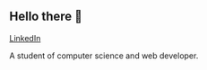 ## Hello there 👊

[LinkedIn](https://www.linkedin.com/in/pedro-mesquita-maia-5381a320a/)

A student of computer science and web developer.
